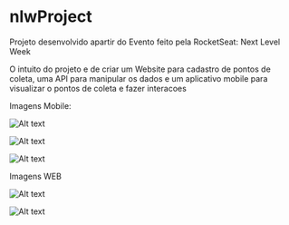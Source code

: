 # nlwProject

Projeto desenvolvido apartir do Evento feito pela RocketSeat: Next Level Week

O intuito do projeto e de criar um Website para cadastro de pontos de coleta, uma API para manipular os dados e um aplicativo mobile para visualizar o pontos de coleta e fazer interacoes

Imagens Mobile:

![Alt text](/../master/MOBO1.jpg?raw=true)

![Alt text](/../master/MOBO2.jpeg?raw=true)

![Alt text](/../master/MOBO3.jpeg?raw=true)

Imagens WEB

![Alt text](/../master/WEB1.png?raw=true)

![Alt text](/../master/WEB2.png?raw=true)
